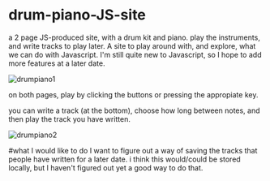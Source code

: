 # drum-piano-JS-site
a 2 page JS-produced site, with a drum kit and piano. play the instruments, and write tracks to play later.
A site to play around with, and explore, what we can do with Javascript. I'm still quite new to Javascript, so I hope to add more features at a later date.


![drumpiano1](https://github.com/user-attachments/assets/bfda1add-42a2-4390-b690-df3e2f2e841f)

on both pages, play by clicking the buttons or pressing the appropiate key.

you can write a track (at the bottom), choose how long between notes, and then play the track you have written.

![drumpiano2](https://github.com/user-attachments/assets/508f626f-e26a-4efc-baae-9738adb8d200)


#what I would like to do
I want to figure out a way of saving the tracks that people have written for a later date. i think this would/could be stored locally, but I haven't figured out yet a good way to do that.
